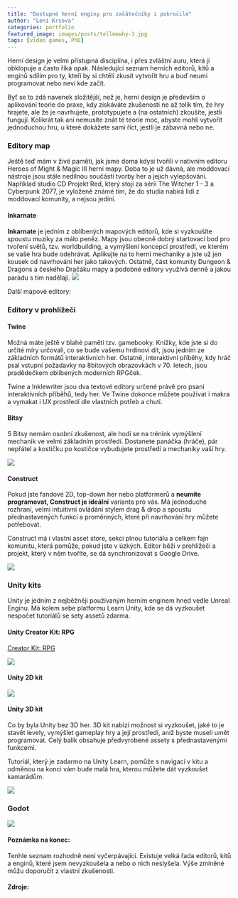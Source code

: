 ```yaml
---
title: "Dostupné herní enginy pro začátečníky i pokročilé"
author: "Leni Krsova"
categories: portfolio
featured_image: images/posts/tellmewhy-3.jpg
tags: [video games, PhD]
---
```


Herní design je velmi přístupná disciplína, i přes zvláštní auru, která ji obklopuje a často říká opak. Následující seznam herních editorů, kitů a enginů sdílím pro ty, kteří by si chtěli zkusit vytvořit hru a buď neumí programovat nebo neví kde začít.

Byť se to zdá navenek složitější, než je, herní design je především o aplikování teorie do praxe, kdy získáváte zkušenosti ne až tolik tím, že hry hrajete, ale že je navrhujete, prototypujete a (na ostatních) zkoušíte, jestli fungují. Kolikrát tak ani nemusíte znát té teorie moc, abyste mohli vytvořit jednoduchou hru, u které dokážete sami říct, jestli je zábavná nebo ne. 

### Editory map
Ještě teď mám v živé paměti, jak jsme doma kdysi tvořili v nativním editoru Heroes of Might & Magic III herní mapy. Doba to je už dávná, ale moddovací nástroje jsou stále nedílnou součástí tvorby her a jejich vylepšování. Například studio CD Projekt Red, který stojí za sérií The Witcher 1 - 3 a Cyberpunk 2077, je vyloženě známé tím, že do studia nabírá lidi z moddovací komunity, a nejsou jediní.

#### Inkarnate
**Inkarnate** je jedním z oblíbených mapových editorů, kde si vyzkoušíte spoustu muziky za málo peněz. Mapy jsou obecně dobrý startovací bod pro tvoření světů, tzv. worldbuilding, a vymýšlení koncepcí prostředí, ve kterém se vaše hra bude odehrávat. Aplikujte na to herní mechaniky a jste už jen kousek od navrhování her jako takových. Ostatně, část komunity Dungeon & Dragons a českého Dračáku mapy a podobné editory využívá denně a jakou parádu s tím nadělají.
![](/images/posts/engines/inkarnate.PNG)

Další mapové editory: 

### Editory v prohlížeči

#### Twine
Možná máte ještě v blahé paměti tzv. gamebooky. Knížky, kde jste si do určité míry určovali, co se bude vašemu hrdinovi dít, jsou jedním ze základních formátů interaktivních her. Ostatně, interaktivní příběhy, kdy hráč psal vstupní požadavky na 8bitových obrazovkách v 70. letech, jsou pradědečkem oblíbených moderních RPGček.

Twine a Inklewriter jsou dva textové editory určené právě pro psaní interaktivních příběhů, tedy her. Ve Twine dokonce můžete používat i makra a vymakat i UX prostředí dle vlastních potřeb a chuti.

#### Bitsy
S Bitsy nemám osobní zkušenost, ale hodí se na trénink vymýšlení mechanik ve velmi základním prostředí. Dostanete panáčka (hráče), pár nepřátel a kostičku po kostičce vybudujete prostředí a mechaniky vaší hry.

![](/images/posts/engines/bitsy.PNG)

#### Construct
Pokud jste fandové 2D, top-down her nebo platformerů a **neumíte programovat, Construct je ideální** varianta pro vás. Má jednoduché rozhraní, velmi intuitivní ovládání stylem drag & drop a spoustu přednastavených funkcí a proměnných, které při navrhování hry můžete potřebovat.

Construct má i vlastní asset store, sekci plnou tutoriálu a celkem fajn komunitu, která pomůže, pokud jste v úzkých. Editor běží v prohlížeči a projekt, který v něm tvoříte, se dá synchronizovat s Google Drive.

![](/images/posts/engines/construct.jpg)

### Unity kits

Unity je jedním z nejběžněji používaným herním enginem hned vedle Unreal Enginu. Má kolem sebe platformu Learn Unity, kde se dá vyzkoušet nespočet tutoriálů se sety assetů zdarma.  

#### Unity Creator Kit: RPG

<a href="https://learn.unity.com/project/creator-kit-rpg">Creator Kit: RPG</a>

![](/images/posts/engines/unity-creator-kit.PNG)

#### Unity 2D kit
![](/images/posts/engines/unity-2dkit.PNG)

#### Unity 3D kit

Co by byla Unity bez 3D her. 3D kit nabízí možnost si vyzkoušet, jaké to je stavět levely, vymýšlet gameplay hry a její prostředí, aniž byste museli umět programovat. Celý balík obsahuje předvyrobené assety s přednastavenými funkcemi.

Tutoriál, který je zadarmo na Unity Learn, pomůže s navigací v kitu a odměnou na konci vám bude malá hra, kterou můžete dát vyzkoušet kamarádům.

![](/images/posts/engines/unity-3dkit.PNG)

### Godot
![](/images/posts/engines/godot.png)

#### Poznámka na konec:
Tenhle seznam rozhodně není vyčerpávající. Existuje velká řada editorů, kitů a enginů, které jsem nevyzkoušela a nebo o nich neslyšela. Výše zmíněné můžu doporučit z vlastní zkušenosti.

#### Zdroje:
[^1]: https://gg.deals/dlc/basic-platformer-game-engine-for-construct-2-and-3/
